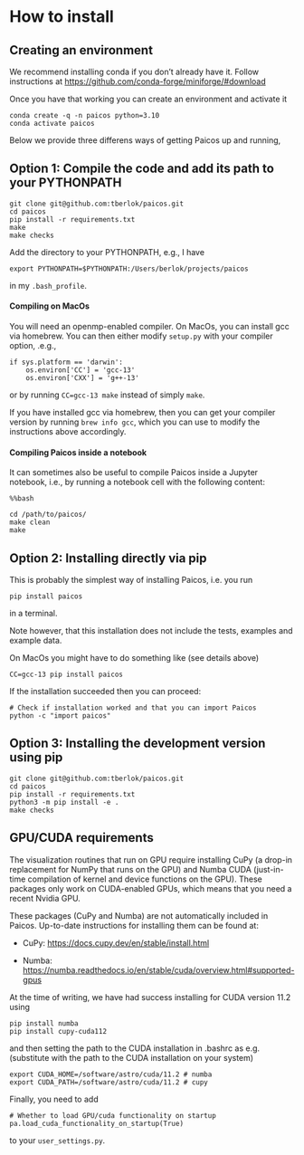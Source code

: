 # How to install

## Creating an environment

We recommend installing conda if you don’t already have it. Follow instructions at <https://github.com/conda-forge/miniforge/#download>

Once you have that working you can create an environment and activate it
```
conda create -q -n paicos python=3.10
conda activate paicos
```

Below we provide three differens ways of getting Paicos up and running,

## Option 1: Compile the code and add its path to your PYTHONPATH 
```
git clone git@github.com:tberlok/paicos.git
cd paicos
pip install -r requirements.txt 
make
make checks
```

Add the directory to your PYTHONPATH, e.g., I have
```
export PYTHONPATH=$PYTHONPATH:/Users/berlok/projects/paicos
```
in my `.bash_profile`.

#### Compiling on MacOs

You will need an openmp-enabled compiler. On MacOs, you can install gcc via homebrew.
You can then either modify `setup.py` with your
compiler option, .e.g.,
```
if sys.platform == 'darwin':
    os.environ['CC'] = 'gcc-13'
    os.environ['CXX'] = 'g++-13'
```
or by running `CC=gcc-13 make` instead of simply `make`.

If you have installed gcc via homebrew, then you can get your compiler version by running
`brew info gcc`, which you can use to modify the instructions above accordingly.


#### Compiling Paicos inside a notebook
It can sometimes also be useful to compile Paicos inside a Jupyter notebook, i.e.,
by running a notebook cell with the following content:
```
%%bash

cd /path/to/paicos/
make clean
make
```

## Option 2: Installing directly via pip

This is probably the simplest way of installing Paicos, i.e. you run
```
pip install paicos
```
in a terminal.

Note however, that this installation does not include the tests, examples
and example data.

On MacOs you might have to do something like (see details above)
```
CC=gcc-13 pip install paicos
```
If the installation succeeded then you can proceed:
```
# Check if installation worked and that you can import Paicos 
python -c "import paicos"
```

## Option 3: Installing the development version using pip 
```
git clone git@github.com:tberlok/paicos.git
cd paicos
pip install -r requirements.txt 
python3 -m pip install -e .
make checks
```

## GPU/CUDA requirements

The visualization routines that run on GPU require installing CuPy (a drop-in replacement
for NumPy that runs on the GPU) and Numba CUDA (just-in-time compilation of kernel
and device functions on the GPU). These packages only work on CUDA-enabled GPUs,
which means that you need a recent Nvidia GPU.

These packages (CuPy and Numba) are not automatically included in Paicos.
Up-to-date instructions for installing them can be found at:

- CuPy: https://docs.cupy.dev/en/stable/install.html

- Numba: https://numba.readthedocs.io/en/stable/cuda/overview.html#supported-gpus

At the time of writing, we have had success installing for CUDA version
11.2 using

```
pip install numba
pip install cupy-cuda112
```
and then setting the path to the CUDA installation in .bashrc as e.g.
(substitute with the path to the CUDA installation on your system)
```
export CUDA_HOME=/software/astro/cuda/11.2 # numba
export CUDA_PATH=/software/astro/cuda/11.2 # cupy
```

Finally, you need to add
```
# Whether to load GPU/cuda functionality on startup
pa.load_cuda_functionality_on_startup(True)
```
to your `user_settings.py`.


